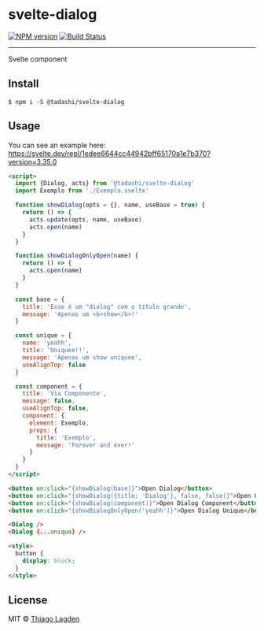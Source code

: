 # svelte-dialog

[![NPM version][npm-img]][npm]
[![Build Status][ci-img]][ci]


[npm-img]:         https://img.shields.io/npm/v/@tadashi/svelte-dialog.svg
[npm]:             https://www.npmjs.com/package/@tadashi/svelte-dialog
[ci-img]:          https://github.com/lagden/svelte-dialog/workflows/Node.js%20CI/badge.svg
[ci]:              https://github.com/lagden/svelte-dialog/actions?query=workflow%3A%22Node.js+CI%22

---

Svelte component

## Install

```
$ npm i -S @tadashi/svelte-dialog
```


## Usage

You can see an example here: https://svelte.dev/repl/1edee6644cc44942bff65170a1e7b370?version=3.35.0

```html
<script>
  import {Dialog, acts} from '@tadashi/svelte-dialog'
  import Exemplo from './Exemplo.svelte'

  function showDialog(opts = {}, name, useBase = true) {
    return () => {
      acts.update(opts, name, useBase)
      acts.open(name)
    }
  }

  function showDialogOnlyOpen(name) {
    return () => {
      acts.open(name)
    }
  }

  const base = {
    title: 'Esse é um "dialog" com o título grande',
    message: 'Apenas um <b>show</b>!'
  }

  const unique = {
    name: 'yeahh',
    title: 'Uniquee!!',
    message: 'Apenas um show uniquee',
    useAlignTop: false
  }

  const component = {
    title: 'Via Componente',
    message: false,
    useAlignTop: false,
    component: {
      element: Exemplo,
      props: {
        title: 'Exemplo',
        message: 'Forever and ever!'
      }
    }
  }
</script>

<button on:click="{showDialog(base)}">Open Dialog</button>
<button on:click="{showDialog({title: 'Dialog'}, false, false)}">Open Update only Title</button>
<button on:click="{showDialog(component)}">Open Dialog Component</button>
<button on:click="{showDialogOnlyOpen('yeahh')}">Open Dialog Unique</button>

<Dialog />
<Dialog {...unique} />

<style>
  button {
    display: block;
  }
</style>
```


## License

MIT © [Thiago Lagden](https://github.com/lagden)
